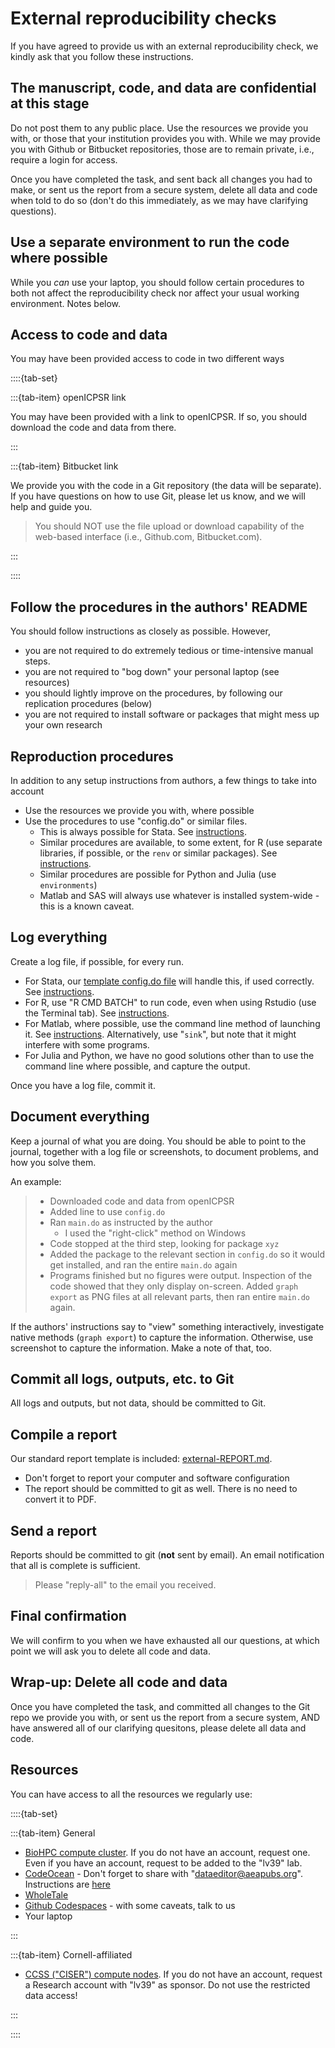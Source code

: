 # External reproducibility checks

If you have agreed to provide us with an external reproducibility check, we kindly ask that you follow these instructions.

## The manuscript, code, and data are confidential at this stage

Do not post them to any public place. Use the resources we provide you with, or those that your institution provides you with. While we may provide you with Github or Bitbucket repositories, those are to remain private, i.e., require a login for access. 

Once you have completed the task, and sent back all changes you had to make, or sent us the report from a secure system, delete all data and code when told to do so (don't do this immediately, as we may have clarifying questions).

## Use a separate environment to run the code where possible

While you *can* use your laptop, you should follow certain procedures to both not affect the reproducibility check nor affect your usual working environment. Notes below.


## Access to code and data

You may have been provided access to code in two different ways

::::{tab-set}

:::{tab-item} openICPSR link

You may have been provided with a link to openICPSR. If so, you should download the code and data from there. 

:::  

:::{tab-item} Bitbucket link


We  provide you with the code in a Git repository (the data will be separate). If you have questions on how to use Git, please let us know, and we will help and guide you.

> You should NOT use the file upload or download capability of the web-based interface (i.e., Github.com, Bitbucket.com).

:::

::::


## Follow the procedures in the authors' README

You should follow instructions as closely as possible. However,

- you are not required to do extremely tedious or time-intensive manual steps.
- you are not required to "bog down" your personal laptop (see resources)
- you should lightly improve on the procedures, by following our replication procedures (below)
- you are not required to install software or packages that might mess up your own research

## Reproduction procedures

In addition to any setup instructions from authors, a few things to take into account

- Use the resources we provide you with, where possible
- Use the procedures to use "config.do" or similar files. 
  - This is always possible for Stata. See [instructions](stata-related-procedures). 
  - Similar procedures are available, to some extent, for R (use separate libraries, if possible, or the `renv` or similar packages). See [instructions](r-related-procedures).
  - Similar procedures are possible for Python and Julia (use `environments`)
  - Matlab and SAS will always use whatever is installed system-wide - this is a known caveat.

## Log everything

Create a log file, if possible, for every run.

- For Stata, our [template config.do file](https://github.com/AEADataEditor/replication-template/blob/master/template-config.do) will handle this, if used correctly. See [instructions](using-config-do).
- For R, use "R CMD BATCH" to run code, even when using Rstudio (use the Terminal tab). See [instructions](running-code-in-r).
- For Matlab, where possible, use the command line method of launching it. See [instructions](matlab-related-procedures). Alternatively, use "`sink`", but note that it might interfere with some programs.
- For Julia and Python, we have no good solutions other than to use the command line where possible, and capture the output.

Once you have a log file, commit it.

## Document everything

Keep a journal of what you are doing. You should be able to point to the journal, together with a log file or screenshots, to document problems, and how you solve them. 

An example:

>
> - Downloaded code and data from openICPSR
> - Added line to use `config.do`
> - Ran `main.do`  as instructed by the author
>   - I used the "right-click" method on Windows
> - Code stopped at the third step, looking for package `xyz`
> - Added the package to the relevant section in `config.do` so it would get installed, and ran the entire `main.do` again
> - Programs finished but no figures were output. Inspection of the code showed that they only display on-screen. Added `graph export` as PNG files at all relevant parts, then ran entire `main.do` again.

If the authors' instructions say to "view" something interactively, investigate native methods (`graph export`) to capture the information. Otherwise, use screenshot to capture the information. Make a note of that, too.

## Commit all logs, outputs, etc. to Git

All logs and outputs, but not data, should be committed to Git. 

## Compile a report

Our standard report template is included: [external-REPORT.md](https://github.com/AEADataEditor/replication-template/blob/master/external-REPORT.md).

- Don't forget to report your computer and software configuration
- The report should be committed to git as well. There is no need to convert it to PDF.

## Send a report

Reports should be committed to git (**not** sent by email). An email notification that all is complete is sufficient. 

> Please "reply-all" to the email you received.

## Final confirmation

We will confirm to you when we have exhausted all our questions, at which point we will ask you to delete all code and data.

## Wrap-up: Delete all code and data

Once you have completed the task, and committed all changes to the Git repo we provide you with, or sent us the report from a secure system, AND have answered all of our clarifying quesitons, please delete all data and code. 


## Resources

You can have access to all the resources we regularly use:

::::{tab-set}


:::{tab-item} General

- [BioHPC compute cluster](https://biohpc.cornell.edu/lab/lab.aspx). If you do not have an account, request one. Even if you have an account, request to be added to the "lv39" lab.
- [CodeOcean](https://www.codeocean.com) - Don't forget to share with "dataeditor@aeapubs.org". Instructions are [here](https://labordynamicsinstitute.github.io/replicability-training-curriculum/access-to-computers.html#reproducibility-checks-in-codeocean)
- [WholeTale](https://labordynamicsinstitute.github.io/replicability-training-curriculum/access-to-computers.html#conducting-reproducibility-checks-on-wholetale)
- [Github Codespaces](https://github.com/codespaces) - with some caveats, talk to us
- Your laptop 

:::


:::{tab-item} Cornell-affiliated

- [CCSS ("CISER") compute nodes](https://ciser.cornell.edu/computing/computing-help/how-to-login/). If you do not have an account, request a Research account with "lv39" as sponsor. Do not use the restricted data access!

:::

::::

